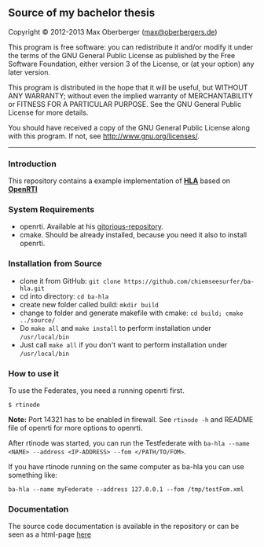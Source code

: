Source of my bachelor thesis
-----------
Copyright &copy; 2012-2013 Max Oberberger (max@oberbergers.de)

This program is free software: you can redistribute it and/or modify
it under the terms of the GNU General Public License as published by
the Free Software Foundation, either version 3 of the License, or
(at your option) any later version.

This program is distributed in the hope that it will be useful,
but WITHOUT ANY WARRANTY; without even the implied warranty of
MERCHANTABILITY or FITNESS FOR A PARTICULAR PURPOSE. See the 
GNU General Public License for more details.

You should have received a copy of the GNU General Public License 
along with this program.  If not, see <http://www.gnu.org/licenses/>.

* * *

### Introduction 
This repository contains a example implementation of **[HLA][]** based on
**[OpenRTI][]**

[OpenRTI]: https://gitorious.org/openrti
[HLA]: http://en.wikipedia.org/wiki/High-level_architecture_(simulation)

### System Requirements
- openrti. Available at his [gitorious-repository][OpenRTI].
- cmake. Should be already installed, because you need it also to install
  openrti.

### Installation from Source
- clone it from GitHub: `git clone https://github.com/chiemseesurfer/ba-hla.git`
- cd into directory: `cd ba-hla`
- create new folder called build: `mkdir build`
- change to folder and generate makefile with cmake: `cd build; cmake ../source/`
- Do `make all` and `make install` to perform installation under
  `/usr/local/bin`
- Just call `make all` if you don't want to perform installation under `/usr/local/bin`


### How to use it
To use the Federates, you need a running openrti first.

    $ rtinode

**Note:** Port 14321 has to be enabled in firewall. See `rtinode -h` and README
file of openrti for more options to openrti.

After rtinode was started, you can run the Testfederate with `ba-hla --name
<NAME> --address <IP-ADDRESS> --fom </PATH/TO/FOM>`.

If you have rtinode running on the same computer as ba-hla you can use something
like:
    
    ba-hla --name myFederate --address 127.0.0.1 --fom /tmp/testFom.xml

### Documentation
The source code documentation is available in the repository or can be seen as a
html-page [here](http://doxygen.maxoberberger.net/ba-hla/)
